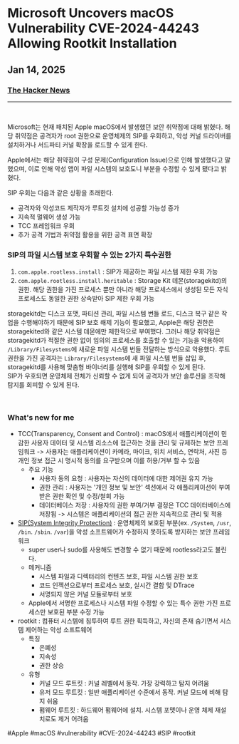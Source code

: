 # Microsoft Uncovers macOS Vulnerability CVE-2024-44243 Allowing Rootkit Installation
## Jan 14, 2025
### [The Hacker News](https://thehackernews.com/2025/01/microsoft-uncovers-macos-vulnerability.html)
---
<br>

Microsoft는 현재 패치된 Apple macOS에서 발생했던 보안 취약점에 대해 밝혔다. 해당 취약점은 공격자가 root 권한으로 운영체제의 SIP를 우회하고, 악성 커널 드라이버를 설치하거나 서드파티 커널 확장을 로드할 수 있게 한다.

Apple에서는 해당 취약점이 구성 문제(Configuration Issue)으로 인해 발생했다고 말했으며, 이로 인해 악성 앱이 파일 시스템의 보호도니 부분을 수정할 수 있게 됐다고 밝혔다.

SIP 우회는 다음과 같은 상황을 초래한다.
-  공격자와 악성코드 제작자가 루트킷 설치에 성공할 가능성 증가
- 지속적 멀웨어 생성 가능
- TCC 프레임워크 우회
- 추가 공격 기법과 취약점 활용을 위한 공격 표면 확장

### SIP의 파일 시스템 보호 우회할 수 있는 2가지 특수권한
1. `com.apple.rootless.install` : SIP가 제공하는 파일 시스템 제한 우회 가능
2. `com.apple.rootless.install.heritable` : Storage Kit 데몬(storagekitd)의 권한. 해당 권한을 가진 프로세스 뿐만 아니라 해당 프로세스에서 생성된 모든 자식 프로세스도 동일한 권한 상속받아 SIP 제한 우회 가능

storagekitd는 디스크 포맷, 파티션 관리, 파일 시스템 번들 로드, 디스크 복구 같은 작업을 수행해야하기 때문에 SIP 보호 해제 기능이 필요했고, Apple은 해당 권한은 storagekited와 같은 시스템 데몬에만 제한적으로 부여했다. 그러나 해당 취약점은 storagekitd가 적절한 권한 없이 임의의 프로세스를 호출할 수 있는 기능을 악용하여 `/Library/Filesystems`에 새로운 파일 시스템 번들 전달하는 방식으로 악용했다. 루트 권한을 가진 공격자는 `Library/Filesystems`에 새 파일 시스템 번들 삽입 후, storagekitd를 사용해 맞춤형 바이너리를 실행해 SIP를 우회할 수 있게 된다. <br>
SIP가 우호되면 운영체제 전체가 신뢰할 수 없게 되어 공격자가 보안 솔루션을 조작해 탐지를 회피할 수 있게 된다.

<br>

### What's new for me
- TCC(Transparency, Consent and Control) : macOS에서 애플리케이션이 민감한 사용자 데이터 및 시스템 리소스에 접근하는 것을 관리 및 규제하는 보안 프레임워크 -> 사용자는 애플리케이션이 카메라, 마이크, 위치 서비스, 연락처, 사진 등 개인 정보 접근 시 명시적 동의를 요구받으며 이를 허용/거부 할 수 있음
  - 주요 기능
    - 사용자 동의 요청 : 사용자는 자신의 데이터에 대한 제어권 유지 가능
    - 권한 관리 : 사용자는 '개인 정보 및 보안' 섹션에서 각 애플리케이션이 부여받은 권한 확인 및 수정/철회 가능
    - 데이터베이스 저장 : 사용자의 권한 부여/거부 결정은 TCC 데이터베이스에 저장됨 -> 시스템은 애플리케이션의 접근 권한 지속적으로 관리 및 적용
- [SIP(System Integrity Protection)](https://support.apple.com/en-us/102149) : 운영체제의 보호된 부분(ex. `/System`, `/usr`, `/bin`. `/sbin`. `/var`)을 악성 소프트웨어가 수정하지 못하도록 방지하는 보안 프레임워크
  - super user나 sudo를 사용해도 변경할 수 없기 때문에 rootless라고도 불린다.
  - 메커니즘
    - 시스템 파일과 디렉터리의 컨텐츠 보호, 파일 시스템 권한 보호
    - 코드 인젝션으로부터 프로세스 보호, 실시간 결합 및 DTrace
    - 서명되지 않은 커널 모듈로부터 보호
  - Apple에서 서명한 프로세스나 시스템 파일 수정할 수 있는 특수 권한 가진 프로세스만 보호된 부분 수정 가능
- rootkit : 컴퓨터 시스템에 침투하여 루트 권한 획득하고, 자신의 존재 숨기면서 시스템 제어하는 악성 소프트웨어
  - 특징 
    - 은폐성
    - 지속성
    - 권한 상승
  - 유형
    - 커널 모드 루트킷 : 커널 레벨에서 동작. 가장 강력하고 탐지 어려움
    - 유저 모드 루트킷 : 일반 애플리케이션 수준에서 동작. 커널 모드에 비해 탐지 쉬움
    - 펌웨어 루트킷 : 하드웨어 펌웨어에 설치. 시스템 포맷이나 운영 체제 재설치로도 제거 어려움

#Apple #macOS #vulnerability #CVE-2024-44243 #SIP #rootkit